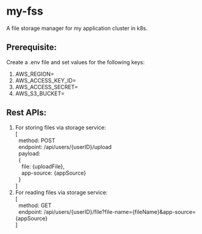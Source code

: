 # my-fss

A file storage manager for my application cluster in k8s.

## Prerequisite:
Create a .env file and set values for the following keys:
1. AWS_REGION=
2. AWS_ACCESS_KEY_ID=
3. AWS_ACCESS_SECRET=
4. AWS_S3_BUCKET=

## Rest APIs:
1. For storing files via storage service:\
   [  
        &nbsp;&nbsp;method: POST\
        &nbsp;&nbsp;endpoint: /api/users/{userID}/upload\
        &nbsp;&nbsp;payload:\
        &nbsp;&nbsp;{\
          &nbsp;&nbsp;&nbsp;&nbsp;file: {uploadFile},\
          &nbsp;&nbsp;&nbsp;&nbsp;app-source: {appSource}\
        &nbsp;&nbsp;}\
   ]
2. For reading files via storage service:\
  [  
    &nbsp;&nbsp;method: GET\
    &nbsp;&nbsp;endpoint: /api/users/{userID}/file?file-name={fileName}&app-source={appSource}\
  ]
